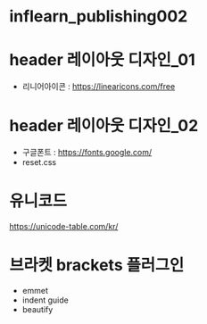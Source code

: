 # inflearn_publishing002

# header 레이아웃 디자인_01
- 리니어아이콘 : https://linearicons.com/free

# header 레이아웃 디자인_02
- 구글폰트 : https://fonts.google.com/
- reset.css

# 유니코드
https://unicode-table.com/kr/

# 브라켓 brackets 플러그인
- emmet
- indent guide
- beautify